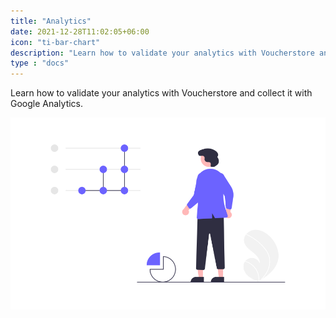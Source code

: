 ```yaml
---
title: "Analytics"
date: 2021-12-28T11:02:05+06:00
icon: "ti-bar-chart"
description: "Learn how to validate your analytics with Voucherstore and collect it with Google Analytics."
type : "docs"
---
```


Learn how to validate your analytics with Voucherstore and collect it with Google Analytics.

![image example](analytics.png "image")
